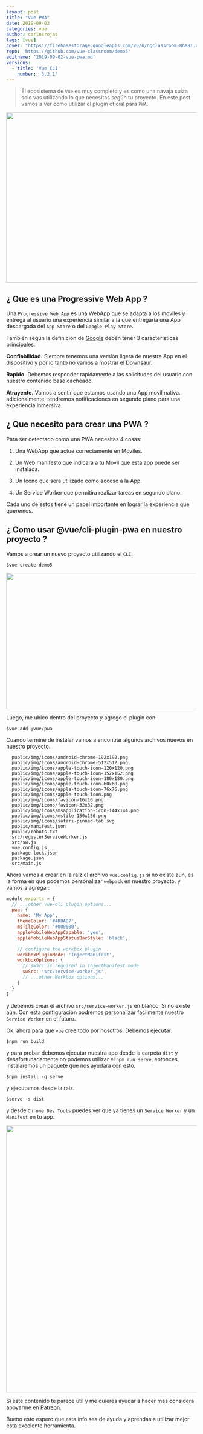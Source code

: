 ```yaml
---
layout: post
title: "Vue PWA"
date: 2019-09-02
categories: vue
author: carlosrojas
tags: [vue]
cover: "https://firebasestorage.googleapis.com/v0/b/ngclassroom-8ba81.appspot.com/o/posts%2F2019-04-15-vue-cli%2Fcover.png?alt=media&token=9dedf8b9-86c8-4520-a67a-53c943dee41f"
repo: 'https://github.com/vue-classroom/demo5'
editname: '2019-09-02-vue-pwa.md'
versions:
  - title: 'Vue CLI'
    number: '3.2.1'
---
```


> El ecosistema de `Vue` es muy completo y es como una navaja suiza solo vas utilizando lo que necesitas según tu proyecto. En este post vamos a ver como utilizar el plugin oficial para `PWA`.

<img width="810" height="450" class="responsive" src="https://firebasestorage.googleapis.com/v0/b/ngclassroom-8ba81.appspot.com/o/posts%2F2019-04-15-vue-cli%2Fcover.png?alt=media&token=9dedf8b9-86c8-4520-a67a-53c943dee41f">



## ¿ Que es una Progressive Web App ?

Una `Progressive Web App` es una WebApp que se adapta a los moviles y entrega al usuario una experiencia similar a la que entregaria una App descargada del `App Store` o del `Google Play Store`.

También según la definicion de [Google](https://developers.google.com/web/progressive-web-apps/) debén tener 3 caracteristicas principales.

**Confiabilidad.** Siempre tenemos una versión ligera de nuestra App en el dispositivo y por lo tanto no vamos a mostrar el Downsaur.

**Rapido.** Debemos responder rapidamente a las solicitudes del usuario con nuestro contenido base cacheado.

**Atrayente.** Vamos a sentir que estamos usando una App movil nativa. adicionalmente, tendremos notificaciones en segundo plano para una experiencia inmersiva.

## ¿ Que necesito para crear una PWA ?

Para ser detectado como una PWA necesitas 4 cosas:

1. Una WebApp que actue correctamente en Moviles.

2. Un Web manifesto que indicara a tu Movil que esta app puede ser instalada.

3. Un Icono que sera utilizado como acceso a la App.

4. Un Service Worker que permitira realizar tareas en segundo plano.

Cada uno de estos tiene un papel importante en lograr la experiencia que queremos.

## ¿ Como usar @vue/cli-plugin-pwa en nuestro proyecto ?

Vamos a crear un nuevo proyecto utilizando el `CLI`.

```
$vue create demo5
```

<img width="578" height="359" class="responsive" src="https://firebasestorage.googleapis.com/v0/b/vueclassroom.appspot.com/o/2019-09-02-vue-pwa%2F2019-09-01%20at%202.27.00%20PMFile%20%202.png?alt=media&token=940187fb-713d-4373-b1ce-ebdb6d498c66">

Luego, me ubico dentro del proyecto y agrego el plugin con:

```
$vue add @vue/pwa
```

Cuando termine de instalar vamos a encontrar algunos archivos nuevos en nuestro proyecto.

````
  public/img/icons/android-chrome-192x192.png
  public/img/icons/android-chrome-512x512.png
  public/img/icons/apple-touch-icon-120x120.png
  public/img/icons/apple-touch-icon-152x152.png
  public/img/icons/apple-touch-icon-180x180.png
  public/img/icons/apple-touch-icon-60x60.png
  public/img/icons/apple-touch-icon-76x76.png
  public/img/icons/apple-touch-icon.png
  public/img/icons/favicon-16x16.png
  public/img/icons/favicon-32x32.png
  public/img/icons/msapplication-icon-144x144.png
  public/img/icons/mstile-150x150.png
  public/img/icons/safari-pinned-tab.svg
  public/manifest.json
  public/robots.txt
  src/registerServiceWorker.js
  src/sw.js
  vue.config.js
  package-lock.json
  package.json
  src/main.js
````

Ahora vamos a crear en la raiz el archivo `vue.config.js` si no existe aún, es la forma en que podemos personalizar `webpack` en nuestro proyecto. y vamos a agregar:

```js
module.exports = {
  // ...other vue-cli plugin options...
  pwa: {
    name: 'My App',
    themeColor: '#4DBA87',
    msTileColor: '#000000',
    appleMobileWebAppCapable: 'yes',
    appleMobileWebAppStatusBarStyle: 'black',

    // configure the workbox plugin
    workboxPluginMode: 'InjectManifest',
    workboxOptions: {
      // swSrc is required in InjectManifest mode.
      swSrc: 'src/service-worker.js',
      // ...other Workbox options...
    }
  }
}
```

y debemos crear el archivo `src/service-worker.js` en blanco. Si no existe aún. Con esta configuración podremos personalizar facilmente nuestro `Service Worker` en el futuro.

Ok, ahora para que `vue` cree todo por nosotros. Debemos ejecutar:

```
$npm run build
```

y para probar debemos ejecutar nuestra app desde la carpeta `dist` y desafortunadamente no podemos utilizar el `npm run serve`, entonces, instalaremos un paquete que nos ayudara con esto.

```
$npm install -g serve
```

y ejecutamos desde la raiz.

```
$serve -s dist
```

y desde `Chrome Dev Tools` puedes ver que ya tienes un `Service Worker` y un `Manifest` en tu app.

<img width="1169" height="705" class="responsive" src="https://firebasestorage.googleapis.com/v0/b/vueclassroom.appspot.com/o/2019-09-02-vue-pwa%2F2019-09-01%20at%202.27.00%20PMFile%20%204.png?alt=media&token=98841bcb-d0bb-43ad-932e-9999c72bbd37">

Si este contenido te parece útil y me quieres ayudar a hacer mas considera apoyarme en [Patreon](https://www.patreon.com/carlosrojas_o).

Bueno esto espero que esta info sea de ayuda y aprendas a utilizar mejor esta excelente herramienta.